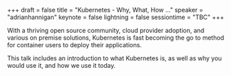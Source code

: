 +++
draft = false
title = "Kubernetes - Why, What, How ..."
speaker = "adrianhannigan"
keynote = false
lightning = false
sessiontime = "TBC"
+++

With a thriving open source community, cloud provider adoption, and various on premise solutions, Kubernetes is fast becoming the go to method for container users to deploy their applications.

This talk includes an introduction to what Kubernetes is, as well as why you would use it, and how we use it today.